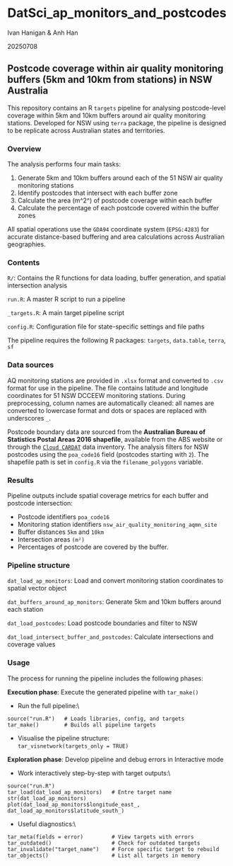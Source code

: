 # DatSci_ap_monitors_and_postcodes

Ivan Hanigan & Anh Han

20250708

## Postcode coverage within air quality monitoring buffers (5km and 10km from stations) in NSW Australia 

This repository contains an R `targets` pipeline for analysing postcode-level coverage within 5km and 10km buffers around air quality monitoring stations. Developed for NSW using `terra` package, the pipeline is designed to be replicate across Australian states and territories.

### Overview

The analysis performs four main tasks:

1.  Generate 5km and 10km buffers around each of the 51 NSW air quality monitoring stations
2.  Identify postcodes that intersect with each buffer zone
3.  Calculate the area (m^2^) of postcode coverage within each buffer
4.  Calculate the percentage of each postcode covered within the buffer zones

All spatial operations use the `GDA94` coordinate system (`EPSG:4283`) for accurate distance-based buffering and area calculations across Australian geographies.

### Contents

`R/`: Contains the R functions for data loading, buffer generation, and spatial intersection analysis

`run.R`: A master R script to run a pipeline

`_targets.R`: A main target pipeline script

`config.R`: Configuration file for state-specific settings and file paths

The pipeline requires the following R packages: `targets`, `data.table`, `terra`, `sf`

### Data sources

AQ monitoring stations are provided in `.xlsx` format and converted to `.csv` format for use in the pipeline. The file contains latitude and longitude coordinates for 51 NSW DCCEEW monitoring stations. During preprocessing, column names are automatically cleaned: all names are converted to lowercase format and dots or spaces are replaced with underscores `_`.

Postcode boundary data are sourced from the **Australian Bureau of Statistics Postal Areas 2016 shapefile**, available from the ABS website or through the [`Cloud CARDAT`](https://cloud.car-dat.org/index.php/apps/files/files/1107?dir=/Environment_General/ABS_data/ABS_POA) data inventory. The analysis filters for NSW postcodes using the `poa_code16` field (postcodes starting with `2`). The shapefile path is set in `config.R` via the `filename_polygons` variable.

### Results

Pipeline outputs include spatial coverage metrics for each buffer and postcode intersection:

-   Postcode identifiers `poa_code16`
-   Monitoring station identifiers `nsw_air_quality_monitoring_aqmn_site`
-   Buffer distances `5km` and `10km`
-   Intersection areas `(m²)`
-   Percentages of postcode are covered by the buffer.

### Pipeline structure

`dat_load_ap_monitors`: Load and convert monitoring station coordinates to spatial vector object

`dat_buffers_around_ap_monitors`: Generate 5km and 10km buffers around each station

`dat_load_postcodes`: Load postcode boundaries and filter to NSW

`dat_load_intersect_buffer_and_postcodes`: Calculate intersections and coverage values

### Usage

The process for running the pipeline includes the following phases:

**Execution phase**: Execute the generated pipeline with `tar_make()`

-   Run the full pipeline:\

```         
source("run.R")   # Loads libraries, config, and targets 
tar_make()        # Builds all pipeline targets
```

-   Visualise the pipeline structure:\
    `tar_visnetwork(targets_only = TRUE)`

**Exploration phase**: Develop pipeline and debug errors in Interactive mode

-   Work interactively step-by-step with target outputs:\

```         
source("run.R")  
tar_load(dat_load_ap_monitors)   # Entre target name
str(dat_load_ap_monitors)  
plot(dat_load_ap_monitors$longitude_east_, dat_load_ap_monitors$latitude_south_)
```

-   Useful diagnostics:\

```         
tar_meta(fields = error)         # View targets with errors  
tar_outdated()                   # Check for outdated targets  
tar_invalidate("target_name")    # Force specific target to rebuild  
tar_objects()                    # List all targets in memory
```
